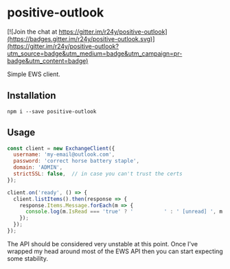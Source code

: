 # positive-outlook

[![Join the chat at https://gitter.im/r24y/positive-outlook](https://badges.gitter.im/r24y/positive-outlook.svg)](https://gitter.im/r24y/positive-outlook?utm_source=badge&utm_medium=badge&utm_campaign=pr-badge&utm_content=badge)

Simple EWS client.

## Installation

```
npm i --save positive-outlook
```

## Usage

```js
const client = new ExchangeClient({
  username: 'my-email@outlook.com',
  password: 'correct horse battery staple',
  domain: 'ADMIN',
  strictSSL: false,  // in case you can't trust the certs
});

client.on('ready', () => {
  client.listItems().then(response => {
    response.Items.Message.forEach(m => {
      console.log(m.IsRead === 'true' ? '          ' : ' [unread] ', m.Subject);
    });
  });
});
```

The API should be considered very unstable at this point. Once I've wrapped my head around most of the EWS API then you can start expecting some stability.
